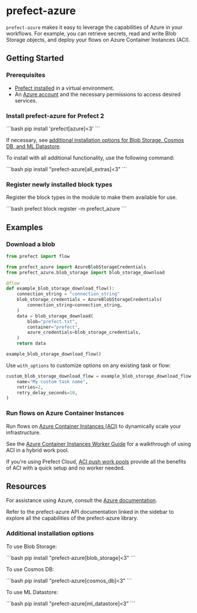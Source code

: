 # prefect-azure

`prefect-azure` makes it easy to leverage the capabilities of Azure in your workflows.
For example, you can retrieve secrets, read and write Blob Storage objects, and deploy your flows on Azure Container Instances (ACI).

## Getting Started

### Prerequisites

- [Prefect installed](https://docs.prefect.io/latest/getting-started/installation/) in a virtual environment.
- An [Azure account](https://azure.microsoft.com/) and the necessary permissions to access desired services.

### Install prefect-azure for Prefect 2

<div class = "terminal">
```bash
pip install 'prefect[azure]<3'
```
</div>

If necessary, see [additional installation options for Blob Storage, Cosmos DB, and ML Datastore](#additional-installation-options).

To install with all additional functionality, use the following command:

<div class = "terminal">
```bash
pip install "prefect-azure[all_extras]<3"
```
</div>

### Register newly installed block types

Register the block types in the module to make them available for use.

<div class = "terminal">
```bash
prefect block register -m prefect_azure
```
</div>

## Examples

### Download a blob

```python
from prefect import flow

from prefect_azure import AzureBlobStorageCredentials
from prefect_azure.blob_storage import blob_storage_download

@flow
def example_blob_storage_download_flow():
    connection_string = "connection_string"
    blob_storage_credentials = AzureBlobStorageCredentials(
        connection_string=connection_string,
    )
    data = blob_storage_download(
        blob="prefect.txt",
        container="prefect",
        azure_credentials=blob_storage_credentials,
    )
    return data

example_blob_storage_download_flow()
```

Use `with_options` to customize options on any existing task or flow:

```python
custom_blob_storage_download_flow = example_blob_storage_download_flow.with_options(
    name="My custom task name",
    retries=2,
    retry_delay_seconds=10,
)
```

### Run flows on Azure Container Instances

Run flows on [Azure Container Instances (ACI)](https://learn.microsoft.com/en-us/azure/container-instances/) to dynamically scale your infrastructure.

See the [Azure Container Instances Worker Guide](/aci_worker/) for a walkthrough of using ACI in a hybrid work pool.

If you're using Prefect Cloud, [ACI push work pools](/guides/deployment/push-work-pools/#__tabbed_1_2) provide all the benefits of ACI with a quick setup and no worker needed.

## Resources

For assistance using Azure, consult the [Azure documentation](https://learn.microsoft.com/en-us/azure).

Refer to the prefect-azure API documentation linked in the sidebar to explore all the capabilities of the prefect-azure library.

### Additional installation options

To use Blob Storage:

<div class="terminal">
```bash
pip install "prefect-azure[blob_storage]<3"
```
</div>

To use Cosmos DB:

<div class="terminal">
```bash
pip install "prefect-azure[cosmos_db]<3"
```
</div>

To use ML Datastore:

<div class="terminal">
```bash
pip install "prefect-azure[ml_datastore]<3"
```
</div>

